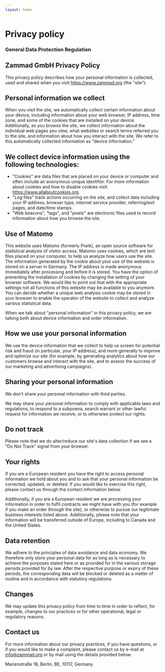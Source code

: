 ```yaml
---
layout: home
---
```


# Privacy policy

### General Data Protection Regulation

## Zammad GmbH Privacy Policy

This privacy policy describes how your personal information is collected,
used and shared when you visit https://www.zammad.org (the "site").

## Personal information we collect

When you visit the site, we automatically collect certain information about
your device, including information about your web browser, IP address, time
zone, and some of the cookies that are installed on your
device. Additionally, as you browse the site, we collect information about
the individual web pages you view, what websites or search terms referred
you to the site, and information about how you interact with the site. We
refer to this automatically collected information as "device information."

## We collect device information using the following technologies:

* "Cookies" are data files that are placed on your device or computer and often
include an anonymous unique identifier. For more information about cookies and
how to disable cookies visit https://www.allaboutcookies.org.
* "Log files" track actions occurring on the site, and collect data including
your IP address, browser type, internet service provider, referring/exit pages,
and date/time stamps.
* "Web beacons", "tags", and "pixels" are electronic files used to record
information about how you browse the site.

## Use of Matomo

This website uses Matomo (formerly Piwik), an open source software for
statistical analysis of visitor access. Matomo uses cookies, which are text
files placed on your computer, to help us analyze how users use the site.
The information generated by the cookie about your use of the website is
stored on a server in Germany. The IP address is made anonymous immediately
after processing and before it is stored. You have the option of preventing
the installation of cookies by changing the setting of your browser
software. We would like to point out that with the appropriate settings not
all functions of this website may be available to you anymore. You can
decide whether a unique web analysis cookie may be stored in your browser to
enable the operator of the website to collect and analyze various
statistical data.

When we talk about "personal information" in this privacy policy, we are
talking both about device information and order information.

## How we use your personal information

We use the device information that we collect to help us screen for
potential risk and fraud (in particular, your IP address), and more
generally to improve and optimize our site (for example, by generating
analytics about how our customers browse and interact with the site, and to
assess the success of our marketing and advertising campaigns).

## Sharing your personal information

We don't share your personal information with third parties.

We may share your personal information to comply with applicable laws and
regulations, to respond to a subpoena, search warrant or other lawful
request for information we receive, or to otherwise protect our rights.

## Do not track

Please note that we do alter/reduce our site's data collection if we see a
"Do Not Track" signal from your browser.

## Your rights

If you are a European resident you have the right to access personal
information we hold about you and to ask that your personal information be
corrected, updated, or deleted. If you would like to exercise this right,
please contact us through the contact information below.

Additionally, if you are a European resident we are processing your
information in order to fulfil contracts we might have with you (for example
if you make an order through the site), or otherwise to pursue our
legitimate business interests listed above. Additionally, please note that
your information will be transferred outside of Europe, including to Canada
and the United States.

## Data retention

We adhere to the principles of data avoidance and data economy. We therefore
only store your personal data for as long as is necessary to achieve the
purposes stated here or as provided for in the various storage periods
provided for by law. After the respective purpose or expiry of these
periods, the corresponding data will be blocked or deleted as a matter of
routine and in accordance with statutory regulations.

## Changes

We may update this privacy policy from time to time in order to reflect, for
example, changes to our practices or for other operational, legal or
regulatory reasons.

## Contact us

For more information about our privacy practices, if you have questions, or
if you would like to make a complaint, please contact us by e-mail at
info@zammad.org or by mail using the details provided below:

Marienstraße 18, Berlin, BE, 10117, Germany
